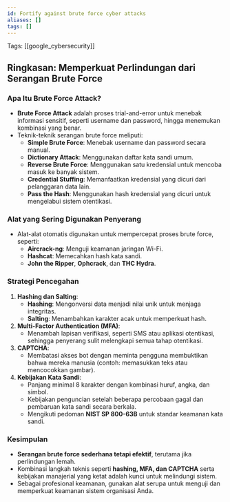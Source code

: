 ```yaml
---
id: Fortify against brute force cyber attacks
aliases: []
tags: []
---
```


Tags: [[google_cybersecurity]]

## Ringkasan: Memperkuat Perlindungan dari Serangan Brute Force

### Apa Itu Brute Force Attack?
- **Brute Force Attack** adalah proses trial-and-error untuk menebak informasi sensitif, seperti username dan password, hingga menemukan kombinasi yang benar.
- Teknik-teknik serangan brute force meliputi:
  - **Simple Brute Force**: Menebak username dan password secara manual.
  - **Dictionary Attack**: Menggunakan daftar kata sandi umum.
  - **Reverse Brute Force**: Menggunakan satu kredensial untuk mencoba masuk ke banyak sistem.
  - **Credential Stuffing**: Memanfaatkan kredensial yang dicuri dari pelanggaran data lain.
  - **Pass the Hash**: Menggunakan hash kredensial yang dicuri untuk mengelabui sistem otentikasi.

### Alat yang Sering Digunakan Penyerang
- Alat-alat otomatis digunakan untuk mempercepat proses brute force, seperti:
  - **Aircrack-ng**: Menguji keamanan jaringan Wi-Fi.
  - **Hashcat**: Memecahkan hash kata sandi.
  - **John the Ripper**, **Ophcrack**, dan **THC Hydra**.

### Strategi Pencegahan
1. **Hashing dan Salting**:
   - **Hashing**: Mengonversi data menjadi nilai unik untuk menjaga integritas.
   - **Salting**: Menambahkan karakter acak untuk memperkuat hash.
2. **Multi-Factor Authentication (MFA)**:
   - Menambah lapisan verifikasi, seperti SMS atau aplikasi otentikasi, sehingga penyerang sulit melengkapi semua tahap otentikasi.
3. **CAPTCHA**:
   - Membatasi akses bot dengan meminta pengguna membuktikan bahwa mereka manusia (contoh: memasukkan teks atau mencocokkan gambar).
4. **Kebijakan Kata Sandi**:
   - Panjang minimal 8 karakter dengan kombinasi huruf, angka, dan simbol.
   - Kebijakan penguncian setelah beberapa percobaan gagal dan pembaruan kata sandi secara berkala.
   - Mengikuti pedoman **NIST SP 800-63B** untuk standar keamanan kata sandi.

### Kesimpulan
- **Serangan brute force sederhana tetapi efektif**, terutama jika perlindungan lemah.
- Kombinasi langkah teknis seperti **hashing, MFA, dan CAPTCHA** serta kebijakan manajerial yang ketat adalah kunci untuk melindungi sistem.
- Sebagai profesional keamanan, gunakan alat serupa untuk menguji dan memperkuat keamanan sistem organisasi Anda.
